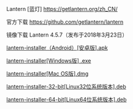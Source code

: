 
Lantern [蓝灯] https://getlantern.org/zh_CN/

官方下载 https://github.com/getlantern/lantern

镜像下载 Lantern 4.5.7（发布于2018年3月23日）

[lantern-installer（Android）[安卓版].apk](https://coding.net/u/Download-Mirrors/p/Lantern/git/raw/master/lantern-installer.apk)

[lantern-installer[Windows版] .exe](https://coding.net/u/Download-Mirrors/p/Lantern/git/raw/master/lantern-installer.exe)

[lantern-installer[Mac OS版].dmg](https://coding.net/u/Download-Mirrors/p/Lantern/git/raw/master/lantern-installer.dmg)

[lantern-installer-32-bit[Linux32位系统版本].deb](https://coding.net/u/Download-Mirrors/p/Lantern/git/raw/master/lantern-installer-32-bit.deb)

[lantern-installer-64-bit[Linux64位系统版本].deb](https://coding.net/u/Download-Mirrors/p/Lantern/git/raw/master/lantern-installer-64-bit.deb)
